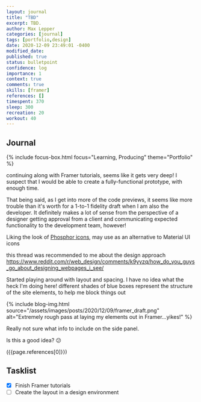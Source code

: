 ```yaml
---
layout: journal
title: "TBD"
excerpt: TBD.
author: Max Lepper
categories: [journal]
tags: [portfolio,design]
date: 2020-12-09 23:49:01 -0400
modified_date:
published: true
status: bulletpoint
confidence: log
importance: 1
context: true
comments: true
skills: [framer]
references: []
timespent: 370
sleep: 300
recreation: 20
workout: 40
---
```


## Journal

{% include focus-box.html focus="Learning, Producing" theme="Portfolio" %}

continuing along with Framer tutorials, seems like it gets very deep! I suspect that I would be able to create a fully-functional prototype, with enough time.

That being said, as I get into more of the code previews, it seems like more trouble than it's worth for a 1-to-1 fidelity draft when I am also the developer. It definitely makes a lot of sense from the perspective of a designer getting approval from a client and communicating expected functionality to the development team, however!

Liking the look of [Phosphor icons](https://github.com/phosphor-icons/phosphor-home#phosphor-icons), may use as an alternative to Material UI icons

this thread was recommended to me about the design approach
https://www.reddit.com/r/web_design/comments/k9yyzq/how_do_you_guys_go_about_designing_webpages_i_see/

Started playing around with layout and spacing.
I have no idea what the heck I'm doing here!
different shades of blue boxes represent the structure of the site elements, to help me block things out

{% include blog-img.html source="/assets/images/posts/2020/12/09/framer_draft.png" alt="Extremely rough pass at laying my elements out in Framer...yikes!" %}

Really not sure what info to include on the side panel.

Is this a good idea? 😕

({{page.references[0]}})

## Tasklist

- [x] Finish Framer tutorials
- [ ] Create the layout in a design environment
